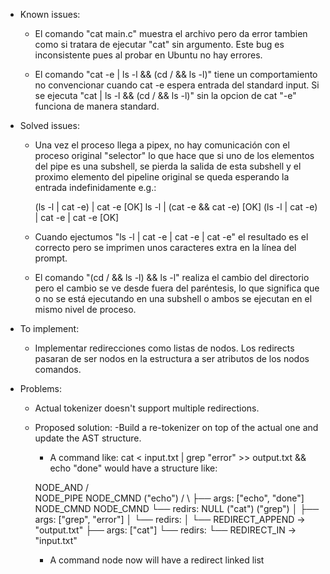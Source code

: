 * Known issues:

    - El comando "cat main.c" muestra el archivo pero da error tambien como si tratara de ejecutar "cat" sin argumento. Este bug es inconsistente pues al probar en Ubuntu no hay errores.

    - El comando "cat -e | ls -l && (cd / && ls -l)" tiene un comportamiento no convencionar cuando cat -e espera entrada del standard input. Si se ejecuta "cat | ls -l && (cd / && ls -l)" sin la opcion de cat "-e" funciona de manera standard.


* Solved issues:

    - Una vez el proceso llega a pipex, no hay comunicación con el proceso original "selector" lo que hace que si uno de los elementos del pipe es una subshell, se pierda la salida de esta subshell y el proximo elemento del pipeline original se queda esperando la entrada indefinidamente e.g.:

		(ls -l | cat -e) | cat -e						[OK]
		ls -l | (cat -e && cat -e)						[OK]
		(ls -l | cat -e) | cat -e | cat -e				[OK]

    - Cuando ejectumos "ls -l | cat -e | cat -e | cat -e" el resultado es el correcto pero se imprimen unos caracteres extra en la línea del prompt.

    - El comando "(cd / && ls -l) && ls -l" realiza el cambio del directorio pero el cambio se ve desde fuera del paréntesis, lo que significa que o no se está ejecutando en una subshell o ambos se ejecutan en el mismo nivel de proceso.


* To implement:

    - Implementar redirecciones como listas de nodos. Los redirects pasaran de ser nodos en la estructura a ser atributos de los nodos comandos.


* Problems:

    - Actual tokenizer doesn't support multiple redirections.
    - Proposed solution:
        -Build a re-tokenizer on top of the actual one and update the AST structure.

        - A command like: cat < input.txt | grep "error" >> output.txt && echo "done" would have a structure like:

        NODE_AND
       /        \
   NODE_PIPE   NODE_CMND ("echo")
   /       \          ├── args: ["echo", "done"]
NODE_CMND  NODE_CMND  └── redirs: NULL
 ("cat")   ("grep")
    │          ├── args: ["grep", "error"]
    │          └── redirs:
    │              └── REDIRECT_APPEND -> "output.txt"
    ├── args: ["cat"]
    └── redirs:
        └── REDIRECT_IN -> "input.txt"

        - A command node now will have a redirect linked list